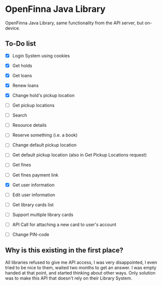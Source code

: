 # OpenFinna Java Library
OpenFinna Java Library, same functionality from the API server, but on-device.

## To-Do list
- [x] Login System using cookies
- [x] Get holds
- [x] Get loans
- [x] Renew loans
- [x] Change hold's pickup location
- [ ] Get pickup locations
- [ ] Search
- [ ] Resource details
- [ ] Reserve something (i.e. a book)
- [ ] Change default pickup location
- [ ] Get default pickup location (also in Get Pickup Locations request)
- [ ] Get fines
- [ ] Get fines payment link
- [x] Get user information
- [ ] Edit user information
- [ ] Get library cards list
- [ ] Support multiple library cards
- [ ] API Call for attaching a new card to user's account
- [ ] Change PIN-code


## Why is this existing in the first place?
All libraries refused to give me API access, I was very disappointed, I even tried to be nice to them, waited two months to get an answer. I was empty handed at that point, and started thinking about other ways. Only solution was to make this API that doesn't rely on their Library System.
